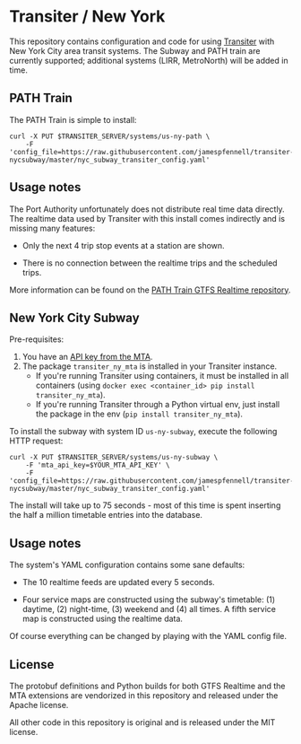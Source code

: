 # Transiter / New York

This repository contains configuration and code 
    for using [Transiter](https://github.com/jamespfennell/transiter) 
    with New York City area transit systems.
The Subway and PATH train are currently supported; additional
    systems (LIRR, MetroNorth) will be added in time.
    
    
## PATH Train

The PATH Train is simple to install:

    curl -X PUT $TRANSITER_SERVER/systems/us-ny-path \
        -F 'config_file=https://raw.githubusercontent.com/jamespfennell/transiter-nycsubway/master/nyc_subway_transiter_config.yaml'  


## Usage notes

The Port Authority unfortunately does not distribute real time data directly.
The realtime data used by Transiter with this install comes
    indirectly and is missing many features:
    
- Only the next 4 trip stop events at a station are shown.

- There is no connection between the realtime trips and the scheduled trips.

More information can be found on the 
[PATH Train GTFS Realtime repository](https://github.com/jamespfennell/path-train-gtfs-realtime).

## New York City Subway

Pre-requisites:

1. You have an [API key from the MTA](https://api.mta.info).
1. The package `transiter_ny_mta` is installed in your Transiter instance.
   - If you're running Transiter using containers, it must be 
        installed in all containers (using `docker exec <container_id> pip install transiter_ny_mta`).
   - If you're running Transiter through a Python virtual env, just
        install the package in the env (`pip install transiter_ny_mta`).

To install the subway with system ID `us-ny-subway`, execute the following HTTP request:

    curl -X PUT $TRANSITER_SERVER/systems/us-ny-subway \
        -F 'mta_api_key=$YOUR_MTA_API_KEY' \
        -F 'config_file=https://raw.githubusercontent.com/jamespfennell/transiter-nycsubway/master/nyc_subway_transiter_config.yaml'
        
The install will take up to 75 seconds - most of this time is spent
inserting the half a million timetable entries into the database.

## Usage notes

The system's YAML configuration contains some sane defaults:

- The 10 realtime feeds are updated every 5 seconds.

- Four service maps are constructed using the subway's timetable: (1) daytime,
  (2) night-time, (3) weekend and (4) all times.
  A fifth service map is constructed using the realtime data.

Of course everything can be changed by playing with the YAML config file.


## License

The protobuf definitions and Python builds for both
    GTFS Realtime
    and the MTA extensions are vendorized in this repository
    and released under the Apache license.

All other code in this repository is original and
is released under the MIT license.




